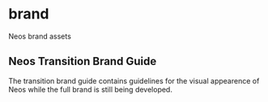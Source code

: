 # brand
Neos brand assets

## Neos Transition Brand Guide

The transition brand guide contains guidelines for the visual appearence of Neos while the full brand is still being developed.